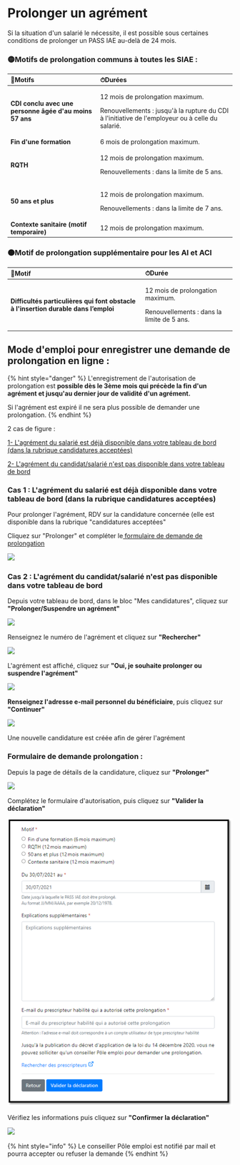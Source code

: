 # Prolonger un agrément

Si la situation d'un salarié le nécessite, il est possible sous certaines conditions de prolonger un PASS IAE au-delà de 24 mois.

### 🟡Motifs de prolongation communs à toutes les SIAE : 

<table>
  <thead>
    <tr>
      <th style="text-align:left">&#x1F4C3;Motifs</th>
      <th style="text-align:left">&#x23F1;Dur&#xE9;es</th>
    </tr>
  </thead>
  <tbody>
    <tr>
      <td style="text-align:left"><b>CDI conclu avec une personne &#xE2;g&#xE9;e d&apos;au moins 57 ans </b>
      </td>
      <td style="text-align:left">
        <p>12 mois de prolongation maximum.</p>
        <p>Renouvellements : jusqu&apos;&#xE0; la rupture du CDI &#xE0; l&apos;initiative
          de l&apos;employeur ou &#xE0; celle du salari&#xE9;.</p>
      </td>
    </tr>
    <tr>
      <td style="text-align:left"><b>Fin d&apos;une formation</b>
      </td>
      <td style="text-align:left">6 mois de prolongation maximum.</td>
    </tr>
    <tr>
      <td style="text-align:left"><b>RQTH</b>
      </td>
      <td style="text-align:left">
        <p>12 mois de prolongation maximum.</p>
        <p>Renouvellements : dans la limite de 5 ans.</p>
      </td>
    </tr>
    <tr>
      <td style="text-align:left"><b>50 ans et plus</b>
      </td>
      <td style="text-align:left">
        <p>12 mois de prolongation maximum.</p>
        <p>Renouvellements : dans la limite de 7 ans.</p>
      </td>
    </tr>
    <tr>
      <td style="text-align:left"><b>Contexte sanitaire (motif temporaire)</b>
      </td>
      <td style="text-align:left">12 mois de prolongation maximum.</td>
    </tr>
  </tbody>
</table>

### 🟠Motif de prolongation supplémentaire pour les AI et ACI 

<table>
  <thead>
    <tr>
      <th style="text-align:left">&#x1F4C3;Motif</th>
      <th style="text-align:left">&#x23F1;Dur&#xE9;e</th>
    </tr>
  </thead>
  <tbody>
    <tr>
      <td style="text-align:left"><b>Difficult&#xE9;s particuli&#xE8;res qui font  obstacle &#xE0; l&apos;insertion durable  dans l&#x2019;emploi</b>
      </td>
      <td style="text-align:left">
        <p>12 mois de prolongation maximum.</p>
        <p>Renouvellements : dans la limite de 5 ans.</p>
      </td>
    </tr>
  </tbody>
</table>

## Mode d'emploi pour enregistrer une demande de prolongation en ligne : 

{% hint style="danger" %}
L'enregistrement de l'autorisation de prolongation est **possible dès le 3ème mois qui précède la fin d'un agrément et jusqu'au dernier jour de validité d'un agrément.** 

Si l'agrément  est expiré il ne sera plus possible de demander une prolongation.
{% endhint %}

2 cas de figure : 

[1- L'agrément du salarié est déjà disponible dans votre tableau de bord \(dans la rubrique candidatures acceptées\)](prolonger-un-pass-iae.md#cas-1-lagrement-du-salarie-est-deja-disponible-dans-votre-tableau-de-bord-dans-la-rubrique-candidatures-acceptees)

[2- L'agrément du candidat/salarié n'est pas disponible dans votre tableau de bord](prolonger-un-pass-iae.md#cas-2-lagrement-du-candidat-salarie-nest-pas-disponible-dans-votre-tableau-de-bord)

### Cas 1 : L'agrément du salarié est déjà disponible dans votre tableau de bord \(dans la rubrique candidatures acceptées\)

Pour prolonger l'agrément, RDV sur la candidature concernée \(elle est disponible dans la rubrique "candidatures acceptées"

Cliquez sur "Prolonger" et compléter le[ formulaire de demande de prolongation](prolonger-un-pass-iae.md#formulaire-de-demande-prolongation)

![](../.gitbook/assets/image%20%28101%29.png)

### Cas 2 : L'agrément du candidat/salarié n'est pas disponible dans votre tableau de bord

Depuis votre tableau de bord, dans le bloc "Mes candidatures", cliquez sur **"Prolonger/Suspendre un agrément"**

![](../.gitbook/assets/image%20%2883%29.png)

Renseignez le numéro de l'agrément et cliquez sur **"Rechercher"**

![](../.gitbook/assets/image%20%2885%29.png)

L'agrément est affiché, cliquez sur **"Oui, je souhaite prolonger ou suspendre l'agrément"**

![](../.gitbook/assets/image%20%2897%29.png)

**Renseignez l'adresse e-mail personnel du bénéficiaire**, puis cliquez sur **"Continuer"**

![](../.gitbook/assets/image%20%28100%29.png)

 Une nouvelle candidature est créée afin de gérer l'agrément

### Formulaire de demande  prolongation : 

Depuis la page de détails de la candidature, cliquez sur **"Prolonger"**

![](../.gitbook/assets/prolongation1.jpg)

Complétez le formulaire d'autorisation, puis cliquez sur **"Valider la déclaration"**

![Sur cet &#xE9;cran le motif &quot;difficult&#xE9;s particuli&#xE8;res...&quot; n&apos;apparait pas car la structure n&apos;est pas concern&#xE9;e](../.gitbook/assets/image%20%28121%29.png)

Vérifiez les informations puis cliquez sur  **"Confirmer la déclaration"**

![](../.gitbook/assets/image%20%28103%29.png)

{% hint style="info" %}
Le conseiller Pôle emploi est notifié par mail et pourra accepter ou refuser la demande
{% endhint %}

